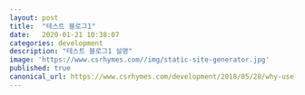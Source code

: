 ```yaml
---
layout: post
title:  "테스트 블로그1"
date:   2020-01-21 10:38:07
categories: development
description: "테스트 블로그1 설명"
image: 'https://www.csrhymes.com//img/static-site-generator.jpg'
published: true
canonical_url: https://www.csrhymes.com/development/2018/05/28/why-use-a-static-site-generator.html
---
```

